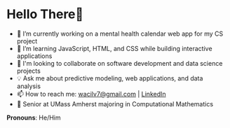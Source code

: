 # Hello There👋

- 🔭 I’m currently working on a mental health calendar web app for my CS project
- 🌱 I’m learning JavaScript, HTML, and CSS while building interactive applications
- 🤝 I'm looking to collaborate on software development and data science projects
- 💡 Ask me about predictive modeling, web applications, and data analysis
- 📫 How to reach me: wacilv7@gmail.com | [LinkedIn](https://www.linkedin.com/in/wacilvoltaire/)
- 🎯 Senior at UMass Amherst majoring in Computational Mathematics

**Pronouns**: He/Him
